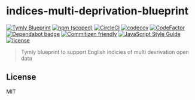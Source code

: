# indices-multi-deprivation-blueprint
[![Tymly Blueprint](https://img.shields.io/badge/tymly-blueprint-blue.svg)](https://tymly.io/)
[![npm (scoped)](https://img.shields.io/npm/v/@wmfs/indices-multi-deprivation-blueprint.svg)](https://www.npmjs.com/package/@wmfs/indices-multi-deprivation-blueprint)
[![CircleCI](https://circleci.com/gh/wmfs/indices-multi-deprivation-blueprint.svg?style=svg)](https://circleci.com/gh/wmfs/indices-multi-deprivation-blueprint)
[![codecov](https://codecov.io/gh/wmfs/indices-multi-deprivation-blueprint/branch/master/graph/badge.svg)](https://codecov.io/gh/wmfs/indices-multi-deprivation-blueprint)
[![CodeFactor](https://www.codefactor.io/repository/github/wmfs/indices-multi-deprivation-blueprint/badge)](https://www.codefactor.io/repository/github/wmfs/indices-multi-deprivation-blueprint)
[![Dependabot badge](https://img.shields.io/badge/Dependabot-active-brightgreen.svg)](https://dependabot.com/)
[![Commitizen friendly](https://img.shields.io/badge/commitizen-friendly-brightgreen.svg)](http://commitizen.github.io/cz-cli/)
[![JavaScript Style Guide](https://img.shields.io/badge/code_style-standard-brightgreen.svg)](https://standardjs.com)
[![license](https://img.shields.io/github/license/mashape/apistatus.svg)](https://github.com/wmfs/tymly/blob/master/packages/pg-concat/LICENSE)

> Tymly blueprint to support English indicies of multi devrivation open data

## <a name="license"></a>License



MIT
